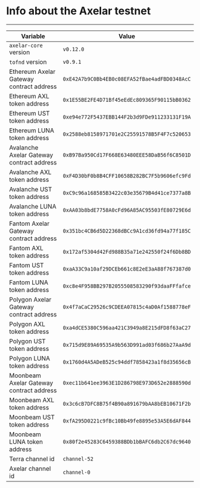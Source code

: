 # Info about the Axelar testnet
-------

Variable  | Value
------------- | -------------
`axelar-core` version | `v0.12.0`
`tofnd` version | `v0.9.1`
Ethereum Axelar Gateway contract address | `0xE42A7b9C0Bb4EB0c08EFA52fBae4adFBD0348AcC`
Ethereum AXL token address | `0x1E55BE2FE4D71Bf45eEdEc809365F90115bB0362`
Ethereum UST token address | `0xe94e772F5437EBB144F2b3d9FDe911233131F19A`
Ethereum LUNA token address | `0x2588eb8158971701e2C25591578B5F4F7c520653`
Avalanche Axelar Gateway contract address | `0xB97Ba950Cd17F668E63480EEE58DaB56f6C8501D`
Avalanche AXL token address | `0xF4D30bF0b8B4CFF10658B282BC7F5b9606efc9Fd`
Avalanche UST token address | `0xC9c96a168585B3422c03e35679B4d41ce7377a8B`
Avalanche LUNA token address | `0xAA03b8bdE7758A0cFd96A85AC95503fE80729E6d`
Fantom Axelar Gateway contract address | `0x351bc4CB6d5D22368dBCc9A1cd36fd94a77f185C`
Fantom AXL token address | `0x172af5304d42Fd988B35a71e242550f24f6Db8BD`
Fantom UST token address | `0xaA33C9a10af29DCEb661c8E2eE3aA88f767387d0`
Fantom LUNA token address | `0xc8e4F958BB297B2055508583290f93daaFFfafce`
Polygon Axelar Gateway contract address | `0x4f7aCaC29526c9CDEEA07815c4aD0Af1588778eF`
Polygon AXL token address | `0xa4dCE5380C596aa421C3949a8E215dFD8f63aC27`
Polygon UST token address | `0x715d9E89A69535A9b563D991ad03f686b27AaA9d`
Polygon LUNA token address | `0x1760d4A5ADeB525c94ddf7858423a1f8d35656cB`
Moonbeam Axelar Gateway contract address | `0xec11b641ee3963E1D286798E973D652e2888590d`
Moonbeam AXL token address | `0x3c6cB7DFC8B75f4B90a891679bAA8bEB10671F2b`
Moonbeam UST token address | `0xfA295D0221c9fBc10Bb49fe8895e53A5E6dAF844`
Moonbeam LUNA token address | `0x80f2e45283C6459388BDb1bBAFC6db2C67dc9640`
Terra channel id | `channel-52`
Axelar channel id | `channel-0`
